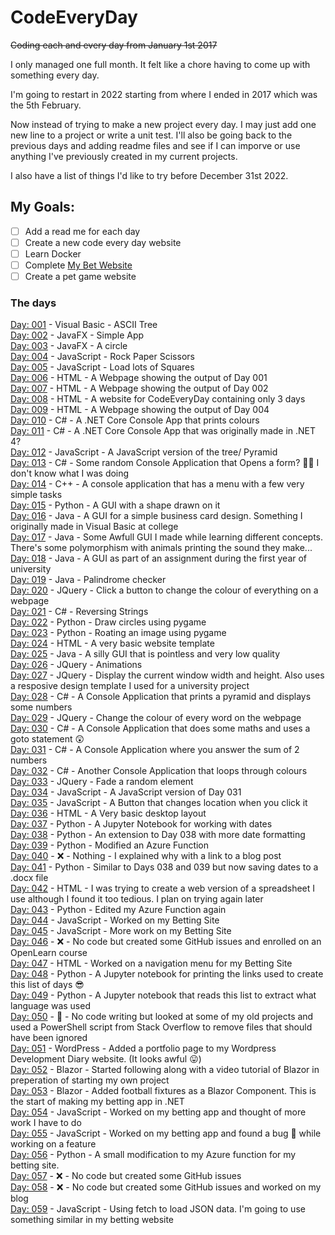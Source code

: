 # CodeEveryDay
~~Coding each and every day from January 1st 2017~~

I only managed one full month. It felt like a chore having to come up with something every day.

I'm going to restart in 2022 starting from where I ended in 2017 which was the 5th February.

Now instead of trying to make a new project every day. I may just add one new line to a project or write a unit test.
I'll also be going back to the previous days and adding readme files and see if I can imporve or use anything I've previously created in my current projects.

I also have a list of things I'd like to try before December 31st 2022.

## My Goals:
- [ ] Add a read me for each day
- [ ] Create a new code every day website
- [ ] Learn Docker
- [ ] Complete [My Bet Website](https://github.com/jamiestorey/BroccoliBet.NodeApp/)
- [ ] Create a pet game website

### The days
[Day: 001](https://github.com/jamiestorey/CodeEveryDay/tree/master/001) - Visual Basic - ASCII Tree  
[Day: 002](https://github.com/jamiestorey/CodeEveryDay/tree/master/002) - JavaFX - Simple App  
[Day: 003](https://github.com/jamiestorey/CodeEveryDay/tree/master/003) - JavaFX - A circle  
[Day: 004](https://github.com/jamiestorey/CodeEveryDay/tree/master/004) - JavaScript - Rock Paper Scissors  
[Day: 005](https://github.com/jamiestorey/CodeEveryDay/tree/master/005) - JavaScript - Load lots of Squares  
[Day: 006](https://github.com/jamiestorey/CodeEveryDay/tree/master/006) - HTML - A Webpage showing the output of Day 001  
[Day: 007](https://github.com/jamiestorey/CodeEveryDay/tree/master/007) - HTML - A Webpage showing the output of Day 002  
[Day: 008](https://github.com/jamiestorey/CodeEveryDay/tree/master/008) - HTML - A website for CodeEveryDay containing only 3 days  
[Day: 009](https://github.com/jamiestorey/CodeEveryDay/tree/master/009) - HTML - A Webpage showing the output of Day 004   
[Day: 010](https://github.com/jamiestorey/CodeEveryDay/tree/master/010) - C# - A .NET Core Console App that prints colours  
[Day: 011](https://github.com/jamiestorey/CodeEveryDay/tree/master/011) - C# - A .NET Core Console App that was originally made in .NET 4?  
[Day: 012](https://github.com/jamiestorey/CodeEveryDay/tree/master/012) - JavaScript - A JavaScript version of the tree/ Pyramid  
[Day: 013](https://github.com/jamiestorey/CodeEveryDay/tree/master/013) - C# - Some random Console Application that Opens a form? 🤷‍♀️ I don't know what I was doing  
[Day: 014](https://github.com/jamiestorey/CodeEveryDay/tree/master/014) - C++ - A console application that has a menu with a few very simple tasks  
[Day: 015](https://github.com/jamiestorey/CodeEveryDay/tree/master/015) - Python - A GUI with a shape drawn on it  
[Day: 016](https://github.com/jamiestorey/CodeEveryDay/tree/master/016) - Java - A GUI for a simple business card design. Something I originally made in Visual Basic at college  
[Day: 017](https://github.com/jamiestorey/CodeEveryDay/tree/master/017) - Java - Some Awfull GUI I made while learning different concepts. There's some polymorphism with animals printing the sound they make...   
[Day: 018](https://github.com/jamiestorey/CodeEveryDay/tree/master/018) - Java - A GUI as part of an assignment during the first year of university  
[Day: 019](https://github.com/jamiestorey/CodeEveryDay/tree/master/019) - Java - Palindrome checker  
[Day: 020](https://github.com/jamiestorey/CodeEveryDay/tree/master/020) - JQuery - Click a button to change the colour of everything on a webpage  
[Day: 021](https://github.com/jamiestorey/CodeEveryDay/tree/master/021) - C# - Reversing Strings  
[Day: 022](https://github.com/jamiestorey/CodeEveryDay/tree/master/022) - Python - Draw circles using pygame  
[Day: 023](https://github.com/jamiestorey/CodeEveryDay/tree/master/023) - Python - Roating an image using pygame  
[Day: 024](https://github.com/jamiestorey/CodeEveryDay/tree/master/024) - HTML - A very basic website template  
[Day: 025](https://github.com/jamiestorey/CodeEveryDay/tree/master/025) - Java - A silly GUI that is pointless and very low quality  
[Day: 026](https://github.com/jamiestorey/CodeEveryDay/tree/master/026) - JQuery - Animations  
[Day: 027](https://github.com/jamiestorey/CodeEveryDay/tree/master/027) - JQuery - Display the current window width and height. Also uses a resposive design template I used for a university project  
[Day: 028](https://github.com/jamiestorey/CodeEveryDay/tree/master/028) - C# - A Console Application that prints a pyramid and displays some numbers  
[Day: 029](https://github.com/jamiestorey/CodeEveryDay/tree/master/029) - JQuery - Change the colour of every word on the webpage  
[Day: 030](https://github.com/jamiestorey/CodeEveryDay/tree/master/030) - C# - A Console Application that does some maths and uses a goto statement 😲  
[Day: 031](https://github.com/jamiestorey/CodeEveryDay/tree/master/031) - C# - A Console Application where you answer the sum of 2 numbers  
[Day: 032](https://github.com/jamiestorey/CodeEveryDay/tree/master/032) - C# - Another Console Application that loops through colours  
[Day: 033](https://github.com/jamiestorey/CodeEveryDay/tree/master/033) - JQuery - Fade a random element  
[Day: 034](https://github.com/jamiestorey/CodeEveryDay/tree/master/034) - JavaScript - A JavaScript version of Day 031  
[Day: 035](https://github.com/jamiestorey/CodeEveryDay/tree/master/035) - JavaScript - A Button that changes location when you click it  
[Day: 036](https://github.com/jamiestorey/CodeEveryDay/tree/master/036) - HTML - A Very basic desktop layout  
[Day: 037](https://github.com/jamiestorey/CodeEveryDay/tree/master/037) - Python - A Jupyter Notebook for working with dates  
[Day: 038](https://github.com/jamiestorey/CodeEveryDay/tree/master/038) - Python - An extension to Day 038 with more date formatting  
[Day: 039](https://github.com/jamiestorey/CodeEveryDay/tree/master/039) - Python - Modified an Azure Function  
[Day: 040](https://github.com/jamiestorey/CodeEveryDay/tree/master/040) - ❌ - Nothing - I explained why with a link to a blog post  
[Day: 041](https://github.com/jamiestorey/CodeEveryDay/tree/master/041) - Python - Similar to Days 038 and 039 but now saving dates to a .docx file  
[Day: 042](https://github.com/jamiestorey/CodeEveryDay/tree/master/042) - HTML - I was trying to create a web version of a spreadsheet I use although I found it too tedious. I plan on trying again later  
[Day: 043](https://github.com/jamiestorey/CodeEveryDay/tree/master/043) - Python - Edited my Azure Function again  
[Day: 044](https://github.com/jamiestorey/CodeEveryDay/tree/master/044) - JavaScript - Worked on my Betting Site  
[Day: 045](https://github.com/jamiestorey/CodeEveryDay/tree/master/045) - JavaScript - More work on my Betting Site  
[Day: 046](https://github.com/jamiestorey/CodeEveryDay/tree/master/046) - ❌ - No code but created some GitHub issues and enrolled on an OpenLearn course  
[Day: 047](https://github.com/jamiestorey/CodeEveryDay/tree/master/047) - HTML - Worked on a navigation menu for my Betting Site  
[Day: 048](https://github.com/jamiestorey/CodeEveryDay/tree/master/048) - Python - A Jupyter notebook for printing the links used to create this list of days 😎  
[Day: 049](https://github.com/jamiestorey/CodeEveryDay/tree/master/049) - Python - A Jupyter notebook that reads this list to extract what language was used  
[Day: 050](https://github.com/jamiestorey/CodeEveryDay/tree/master/050) - 📂 - No code writing but looked at some of my old projects and used a PowerShell script from Stack Overflow to remove files that should have been ignored  
[Day: 051](https://github.com/jamiestorey/CodeEveryDay/tree/master/051) - WordPress - Added a portfolio page to my Wordpress Development Diary website. (It looks awful 😛)  
[Day: 052](https://github.com/jamiestorey/CodeEveryDay/tree/master/052) - Blazor - Started following along with a video tutorial of Blazor in preperation of starting my own project  
[Day: 053](https://github.com/jamiestorey/CodeEveryDay/tree/master/053) - Blazor - Added football fixtures as a Blazor Component. This is the start of making my betting app in .NET  
[Day: 054](https://github.com/jamiestorey/CodeEveryDay/tree/master/054) - JavaScript - Worked on my betting app and thought of more work I have to do  
[Day: 055](https://github.com/jamiestorey/CodeEveryDay/tree/master/055) - JavaScript - Worked on my betting app and found a bug 🐛 while working on a feature  
[Day: 056](https://github.com/jamiestorey/CodeEveryDay/tree/master/056) - Python - A small modification to my Azure function for my betting site.    
[Day: 057](https://github.com/jamiestorey/CodeEveryDay/tree/master/057) - ❌ - No code but created some GitHub issues  
[Day: 058](https://github.com/jamiestorey/CodeEveryDay/tree/master/058) - ❌ - No code but created some GitHub issues and worked on my blog  
[Day: 059](https://github.com/jamiestorey/CodeEveryDay/tree/master/059) - JavaScript - Using fetch to load JSON data. I'm going to use something similar in my betting website  
